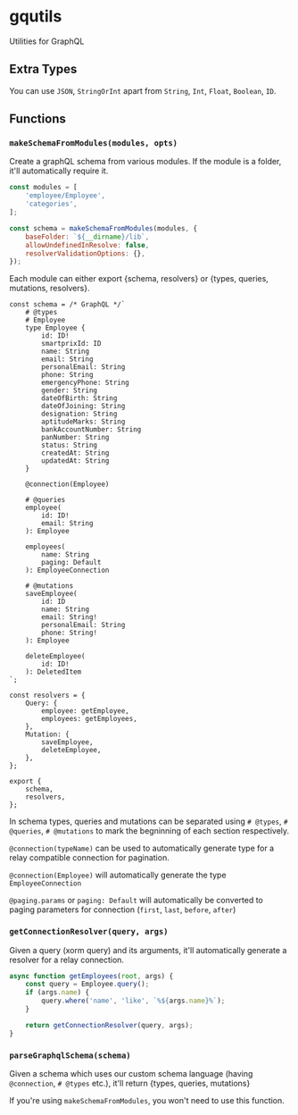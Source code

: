 # gqutils
Utilities for GraphQL

## Extra Types
You can use `JSON`, `StringOrInt` apart from `String`, `Int`, `Float`, `Boolean`, `ID`.

## Functions
### `makeSchemaFromModules(modules, opts)`
Create a graphQL schema from various modules. If the module is a folder, it'll automatically require it.
```js
const modules = [
	'employee/Employee',
	'categories',
];

const schema = makeSchemaFromModules(modules, {
	baseFolder: `${__dirname}/lib`,
	allowUndefinedInResolve: false,
	resolverValidationOptions: {},
});
```

Each module can either export {schema, resolvers} or {types, queries, mutations, resolvers}.
```
const schema = /* GraphQL */`
	# @types
	# Employee
	type Employee {
		id: ID!
		smartprixId: ID
		name: String
		email: String
		personalEmail: String
		phone: String
		emergencyPhone: String
		gender: String
		dateOfBirth: String
		dateOfJoining: String
		designation: String
		aptitudeMarks: String
		bankAccountNumber: String
		panNumber: String
		status: String
		createdAt: String
		updatedAt: String
	}

	@connection(Employee)

	# @queries
	employee(
		id: ID!
		email: String
	): Employee

	employees(
		name: String
		paging: Default
	): EmployeeConnection

	# @mutations
	saveEmployee(
		id: ID
		name: String
		email: String!
		personalEmail: String
		phone: String!
	): Employee

	deleteEmployee(
		id: ID!
	): DeletedItem
`;

const resolvers = {
	Query: {
		employee: getEmployee,
		employees: getEmployees,
	},
	Mutation: {
		saveEmployee,
		deleteEmployee,
	},
};

export {
	schema,
	resolvers,
};
```

In schema types, queries and mutations can be separated using `# @types`, `# @queries`, `# @mutations` to mark the begninning of each section respectively.

`@connection(typeName)` can be used to automatically generate type for a relay compatible connection for pagination.

`@connection(Employee)` will automatically generate the type `EmployeeConnection`

`@paging.params` or `paging: Default` will automatically be converted to paging parameters for connection (`first`, `last`, `before`, `after`)

### `getConnectionResolver(query, args)`
Given a query (xorm query) and its arguments, it'll automatically generate a resolver for a relay connection.
```js
async function getEmployees(root, args) {
	const query = Employee.query();
	if (args.name) {
		query.where('name', 'like', `%${args.name}%`);
	}

	return getConnectionResolver(query, args);
}
```

### `parseGraphqlSchema(schema)`
Given a schema which uses our custom schema language (having `@connection`, `# @types` etc.), it'll return {types, queries, mutations}

If you're using `makeSchemaFromModules`, you won't need to use this function.
